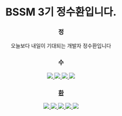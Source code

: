 <div align="center">

<h1>BSSM 3기 정수환입니다.</h1>
<h3>정</h3>
오늘보다 내일이 기대되는 개발자 정수환입니다
<br/>
<h3>수</h3>
<a href = "https://suhwax423.tistory.com/"><img src="https://img.shields.io/badge/tistory-000000?style=flat-square&logo=tistory&logoColor=white"/>
<a href = "https://www.notion.so/76949f0eda8540d383b7a53eb6277640"><img src="https://img.shields.io/badge/notion-000000?style=flat-square&logo=notion&logoColor=white"/>
<a href = "https://github.com/JungSuHwan23"><img src="https://img.shields.io/badge/github-000000?style=flat-square&logo=github&logoColor=white"/>
<a href = "https://www.instagram.com/hwax._.423/"><img src="https://img.shields.io/badge/instagram-000000?style=flat-square&logo=instagram&logoColor=white"/>
<br/>
<h3>환</h3>
<img src="https://img.shields.io/badge/Spring-000000?style=flat-square&logo=Spring&logoColor=white"/>
<img src="https://img.shields.io/badge/Arduino-000000?style=flat-square&logo=arduino&logoColor=white"/>
<img src="https://img.shields.io/badge/Python-000000?style=flat-square&logo=Python&logoColor=white"/>
<img src="https://img.shields.io/badge/oracle-000000?style=flat-square&logo=oracle&logoColor=white"/>
<img src="https://img.shields.io/badge/C-000000?style=flat-square&logo=C&logoColor=white"/>


</div>
